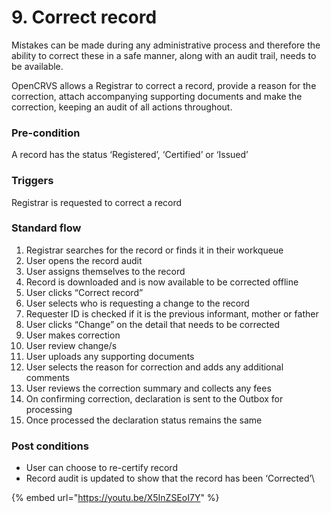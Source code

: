 # 9. Correct record

Mistakes can be made during any administrative process and therefore the ability to correct these in a safe manner, along with an audit trail, needs to be available.

OpenCRVS allows a Registrar to correct a record, provide a reason for the correction, attach accompanying supporting documents and make the correction, keeping an audit of all actions throughout.

### **Pre-condition**

A record has the status ‘Registered’, ‘Certified’ or ‘Issued’

### **Triggers**

Registrar is requested to correct a record

### **Standard flow**

1. Registrar searches for the record or finds it in their workqueue
2. User opens the record audit
3. User assigns themselves to the record
4. Record is downloaded and is now available to be corrected offline
5. User clicks “Correct record”
6. User selects who is requesting a change to the record
7. Requester ID is checked if it is the previous informant, mother or father
8. User clicks “Change” on the detail that needs to be corrected
9. User makes correction
10. User review change/s
11. User uploads any supporting documents
12. User selects the reason for correction and adds any additional comments
13. User reviews the correction summary and collects any fees
14. On confirming correction, declaration is sent to the Outbox for processing
15. Once processed the declaration status remains the same

### **Post conditions**

* User can choose to re-certify record
* Record audit is updated to show that the record has been ‘Corrected’\


{% embed url="https://youtu.be/X5InZSEoI7Y" %}
